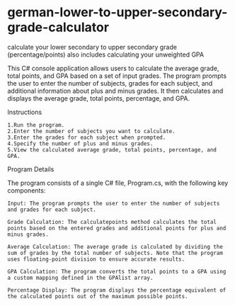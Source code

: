 # german-lower-to-upper-secondary-grade-calculator
calculate your lower secondary to upper secondary grade (percentage/points) also includes calculating your unweighted GPA

This C# console application allows users to calculate the average grade, total points, and GPA based on a set of input grades. The program prompts the user to enter the number of subjects, 
grades for each subject, and additional information about plus and minus grades. It then calculates and displays the average grade, total points, percentage, and GPA.

Instructions

    1.Run the program.
    2.Enter the number of subjects you want to calculate.
    3.Enter the grades for each subject when prompted.
    4.Specify the number of plus and minus grades.
    5.View the calculated average grade, total points, percentage, and GPA.

Program Details

The program consists of a single C# file, Program.cs, with the following key components:

    Input: The program prompts the user to enter the number of subjects and grades for each subject.

    Grade Calculation: The calculatepoints method calculates the total points based on the entered grades and additional points for plus and minus grades.

    Average Calculation: The average grade is calculated by dividing the sum of grades by the total number of subjects. Note that the program uses floating-point division to ensure accurate results.

    GPA Calculation: The program converts the total points to a GPA using a custom mapping defined in the GPAlist array.

    Percentage Display: The program displays the percentage equivalent of the calculated points out of the maximum possible points.
